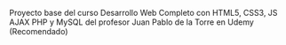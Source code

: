 Proyecto base del curso Desarrollo Web Completo con HTML5, CSS3, JS AJAX PHP y MySQL
 del profesor Juan Pablo de la Torre en Udemy (Recomendado)
